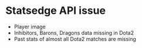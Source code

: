 # Statsedge API issue

- Player image
- Inhibitors, Barons, Dragons data missing in Dota2
- Past stats of almost all Dota2 matches are missing